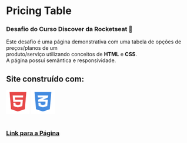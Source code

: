 # Pricing Table

### Desafio do Curso Discover da Rocketseat 🚀

Este desafio é uma página demonstrativa com uma tabela de opções de preços/planos de um <br/> produto/serviço utilizando conceitos de **HTML** e **CSS**. <br/>
A página possuí semântica e responsividade.

## Site construído com:
<div>
<img src="https://github.com/luca-merighi/luca-merighi/blob/main/GHIcons/html.png?raw=true">
<img src="https://github.com/luca-merighi/luca-merighi/blob/main/GHIcons/css.png?raw=true">
</div>
<br/>

### [Link para a Página](https://luca-merighi.github.io/DesafioDiscover-PricingTable/ "Pricing Table")

